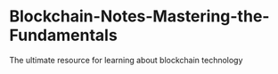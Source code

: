 # Blockchain-Notes-Mastering-the-Fundamentals
The ultimate resource for learning about blockchain technology
